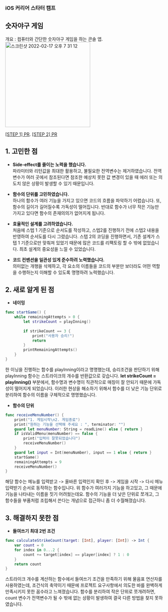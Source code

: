 ### iOS 커리어 스타터 캠프

## 숫자야구 게임
개요 : 컴퓨터와 간단한 숫자야구 게임을 하는 콘솔 앱. 
<img width="270" alt="스크린샷 2022-02-17 오후 7 31 12" src="https://user-images.githubusercontent.com/76479760/154457688-3be6fee3-f170-44bc-b066-14bae5611efe.png">

[[STEP 1] PR](https://github.com/yagom-academy/ios-number-baseball/pull/57). 
[[STEP 2] PR](https://github.com/yagom-academy/ios-number-baseball/pull/63)

## 1. 고민한 점

- **Side-effect를 줄이는 노력을 했습니다.**   
파라미터와 리턴값을 최대한 활용하고, 불필요한 전역변수는 제거하였습니다. 전역변수가 여러 곳에서 참조된다면 참조한 예상치 못한 값 변경이 있을 때 에러 또는 의도치 않은 상황이 발생할 수 있기 때문입니다.

- **함수의 단위를 고민하였습니다.**  
하나의 함수가 여러 기능을 가지고 있으면 코드의 흐름을 파악하기 어렵습니다. 또, 함수의 길이가 길어질수록 가독성이 떨어집니다. 반대로 함수가 너무 작은 기능만 가지고 있다면 함수의 존재의의가 없어지게 됩니다.

- **효율적인 설계를 고려하였습니다.**  
처음에 스텝 1 기준으로 순서도를 작성하고, 스텝2를 진행하기 전에 스텝2 내용을 반영하여 순서도를 다시 그렸습니다. 스텝 2의 코딩을 진행하면서, 기존 설계가 스텝 1 기준으로만 맞춰져 있었기 때문에 많은 코드를 리팩토링 할 수 밖에 없었습니다. 최초 설계의 중요성을 느낄 수 있었습니다. 

- **코드 컨벤션을 일관성 있게 준수하려 노력했습니다.**  
의미없는 개행을 삭제하고, 각 요소의 이름들을 코드의 부분만 보더라도 어떤 역할을 수행하는지 이해할 수 있도록 명명하려 노력했습니다.

## 2. 새로 알게 된 점

- **네이밍**

```swift
func startGame() {
    while remainingAttempts > 0 {
        let strikeCount = playInning()
        
        if strikeCount == 3 {
            print("사용자 승리!")
            return
        }
        printRemainingAttempts()
    }
}
```
한 이닝을 진행하는 함수를 playInning이라고 명명했는데, 승리조건을 판단하기 위해 playInning 함수는 스트라이크의 개수를 반환값으로 갖습니다. **let strikeCount = playInning()** 부분에서, 함수명과 변수명이 직관적으로 매칭이 잘 안되기 때문에 가독성이 떨어지게 되었습니다. 이러한 현상을 해소하기 위해서 함수를 더 낮은 기능 단위로 분리하여 함수의 이름을 구체적으로 명명했습니다.

- **함수의 단위**
```swift
func receiveMenuNumber() {
    print("1. 게임시작\n2. 게임종료")
    print("원하는 기능을 선택해 주세요 : ", terminator: "")
    guard let menuNumber: String = readLine() else { return }
    if isValidMenu(menuNumber) == false {
        print("입력이 잘못되었습니다")
        receiveMenuNumber()
    }
    guard let input = Int(menuNumber), input == 1 else { return }
    startGame()
    remainingAttempts = 9
    receiveMenuNumber()
}

```
해당 함수는 메뉴를 입력받고 -> 올바른 입력인지 확인 후 -> 게임을 시작 -> 다시 메뉴 입력받기 순서로 동작하는 함수입니다. 위 함수가 여러가지 기능을 하고있고, 그 때문에 기능을 나타내는 이름을 짓기 어려웠는데요. 함수의 기능을 더 낮은 단위로 쪼개고, 그 함수들을 부품처럼 조립해서 쓴다는 개념으로 접근하니 좀 더 수월해졌습니다.


## 3. 해결하지 못한 점

- **들여쓰기 최대 2번 조건**

```swift
func calculateStrikeCount(target: [Int], player: [Int]) -> Int {
    var count = 0
    for index in 0...2 {
        count += target[index] == player[index] ? 1 : 0
    }
    return count
}
 ```
스트라이크 개수를 계산하는 함수에서 들여쓰기 조건을 만족하기 위해 물음표 연산자를 사용하였는데, 조건식의 축약이기 때문에 프로젝트 요구사항에서 의도한 바를 완벽하게 만족시키지 못한 꼼수라고 느껴졌습니다. 함수를 분리하여 작은 단위로 쪼개려하면, count 변수가 전역변수가 될 수 밖에 없는 상황이 발생하여 결국 다른 방법을 찾지 못하였습니다. 



